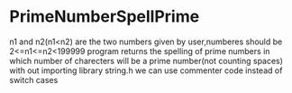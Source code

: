 # PrimeNumberSpellPrime
n1 and n2(n1<n2) are the two numbers given by user,numberes should be  2<=n1<=n2<199999 
program returns the spelling of prime numbers in which number of charecters will be a prime number(not counting spaces) with out importing library string.h
we can use commenter code instead of switch cases
